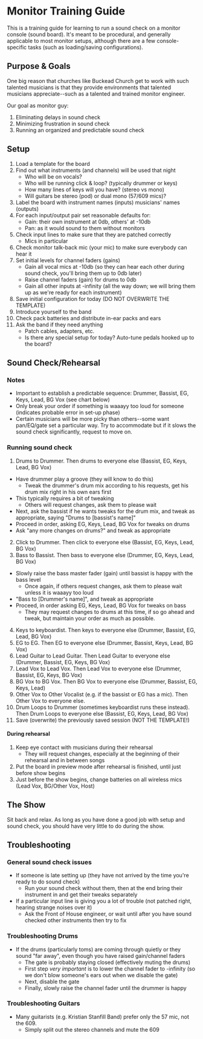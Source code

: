 <h1>Monitor Training Guide</h1>

This is a training guide for learning to run a sound check on a monitor console (sound board).  It's
meant to be procedural, and generally applicable to most monitor setups, although there are a few
console-specific tasks (such as loading/saving configurations).

<h2 id='purpose'>Purpose &amp; Goals</h2>

One big reason that churches like Buckead Church get to work with such talented musicians is that they provide environments that talented musicians appreciate--such as a talented and trained monitor engineer.

Our goal as monitor guy:

1. Eliminating delays in sound check
1. Minimizing frustration in sound check
1. Running an organized and predictable sound check

<h2 id='setup'>Setup</h2>

1. Load a template for the board
1. Find out what instruments (and channels) will be used that night
	- Who will be on vocals?
	- Who will be running click & loop? (typically drummer or keys)
	- How many lines of keys will you have? (stereo vs mono)
	- Will guitars be stereo (pod) or dual mono (57/609 mics)?
1. Label the board with instrument names (inputs) musicians' names (outputs)
1. For each input/output pair set reasonable defaults for:
	- Gain: their own instrument at 0db, others' at -10db
	- Pan: as it would sound to them without monitors
1. Check input lines to make sure that they are patched correctly
	- Mics in particular
1. Check monitor talk-back mic (your mic) to make sure everybody can hear it
1. Set initial levels for channel faders (gains)
    - Gain all vocal mics at -10db (so they can hear each other during sound check, you'll bring them up to 0db later)
    - Raise channel faders (gain) for drums to 0db
    - Gain all other inputs at -infinity (all the way down; we will bring them up as we're ready for each instrument)
1. Save initial configuration for today (DO NOT OVERWRITE THE TEMPLATE)
1. Introduce yourself to the band
1. Check pack batteries and distribute in-ear packs and ears
1. Ask the band if they need anything
	- Patch cables, adapters, etc.
	- Is there any special setup for today? Auto-tune pedals hooked up to the board?

<h2 id="soundcheck">Sound Check/Rehearsal</h2>

<h3>Notes</h3>

- Important to establish a predictable sequence: Drummer, Bassist, EG, Keys, Lead, BG Vox (see chart below)
- Only break your order if something is waaayy too loud for someone (indicates probable error in set-up phase)
- Certain musicians will be more picky than others--some want pan/EQ/gate set a particular way. Try to accommodate but if it slows the sound check significantly, request to move on.

<h3>Running sound check</h3>

1. Drums to Drummer.  Then drums to everyone else (Bassist, EG, Keys, Lead, BG Vox)
  - Have drummer play a groove (they will know to do this)
	- Tweak the drummer's drum mix according to his requests, get his drum mix right in his own ears first
  - This typically requires a bit of tweaking
	- Others will request changes, ask them to please wait
  - Next, ask the bassist if he wants tweaks for the drum mix, and tweak as appropriate, saying "Drums to [bassist's name]"
  - Proceed in order, asking EG, Keys, Lead, BG Vox for tweaks on drums
  - Ask "any more changes on drums?" and tweak as appropriate
2. Click to Drummer.  Then click to everyone else (Bassist, EG, Keys, Lead, BG Vox)
3. Bass to Bassist.  Then bass to everyone else (Drummer, EG, Keys, Lead, BG Vox)
  - Slowly raise the bass master fader (gain) until bassist is happy with the bass level
	- Once again, if others request changes, ask them to please wait unless it is waaayy too loud
  - "Bass to [Drummer's name]", and tweak as appropriate
  - Proceed, in order asking EG, Keys, Lead, BG Vox for tweaks on bass
	- They may request changes to drums at this time, if so go ahead and tweak, but maintain your order as much as possible.
4. Keys to keyboardist.  Then keys to everyone else (Drummer, Bassist, EG, Lead, BG Vox)
1. EG to EG.  Then EG to everyone else (Drummer, Bassist, Keys, Lead, BG Vox)
1. Lead Guitar to Lead Guitar.  Then Lead Guitar to everyone else (Drummer, Bassist, EG, Keys, BG Vox)
1. Lead Vox to Lead Vox.  Then Lead Vox to everyone else (Drummer, Bassist, EG, Keys, BG Vox)
1. BG Vox to BG Vox.  Then BG Vox to everyone else (Drummer, Bassist, EG, Keys, Lead)
1. Other Vox to Other Vocalist (e.g. if the bassist or EG has a mic).  Then Other Vox to everyone else.
1. Drum Loops to Drummer (sometimes keyboardist runs these instead).  Then Drum Loops to everyone else (Bassist, EG, Keys, Lead, BG Vox)
1. Save (overwrite) the previously saved session (NOT THE TEMPLATE!)

<h4>During rehearsal</h4>

1. Keep eye contact with musicians during their rehearsal
    - They will request changes, especially at the beginning of their rehearsal and in between songs
1. Put the board in preview mode after rehearsal is finished, until just before show begins
1. Just before the show begins, change batteries on all wireless mics (Lead Vox, BG/Other Vox, Host)

<h2 id="show">The Show</h2>

Sit back and relax.  As long as you have done a good job with setup and sound check, you should have very little to do during the show.

<h2 id="troubleshooting">Troubleshooting</h2>

<h3>General sound check issues</h3>

- If someone is late setting up (they have not arrived by the time you're ready to do sound check)
  - Run your sound check without them, then at the end bring their instrument in and get their tweaks separately
- If a particular input line is giving you a lot of trouble (not patched right, hearing strange noises over it)
  - Ask the Front of House engineer, or wait until after you have sound checked other instruments then try to fix

<h3>Troubleshooting Drums</h3>

- If the drums (particularly toms) are coming through quietly or they sound "far away", even though you have raised gain/channel faders
  - The gate is probably staying closed (effectively muting the drums)
  - First step *very important* is to lower the channel fader to -infinity (so we don't blow someone's ears out when we disable the gate)
  - Next, disable the gate
  - Finally, slowly raise the channel fader until the drummer is happy

<h3>Troubleshooting Guitars</h3>

- Many guitarists (e.g. Kristian Stanfill Band) prefer only the 57 mic, not the 609.
  - Simply split out the stereo channels and mute the 609